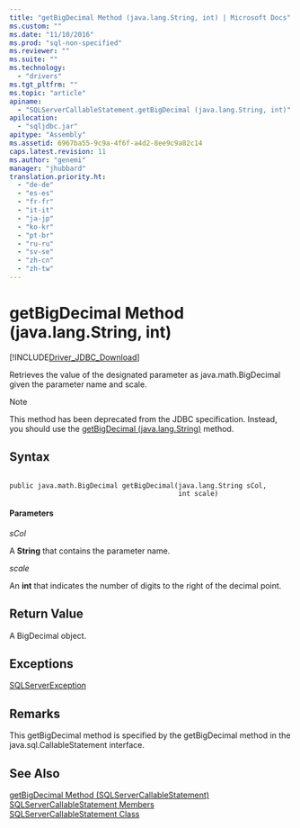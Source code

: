 ```yaml
---
title: "getBigDecimal Method (java.lang.String, int) | Microsoft Docs"
ms.custom: ""
ms.date: "11/10/2016"
ms.prod: "sql-non-specified"
ms.reviewer: ""
ms.suite: ""
ms.technology: 
  - "drivers"
ms.tgt_pltfrm: ""
ms.topic: "article"
apiname: 
  - "SQLServerCallableStatement.getBigDecimal (java.lang.String, int)"
apilocation: 
  - "sqljdbc.jar"
apitype: "Assembly"
ms.assetid: 6967ba55-9c9a-4f6f-a4d2-8ee9c9a82c14
caps.latest.revision: 11
ms.author: "genemi"
manager: "jhubbard"
translation.priority.ht: 
  - "de-de"
  - "es-es"
  - "fr-fr"
  - "it-it"
  - "ja-jp"
  - "ko-kr"
  - "pt-br"
  - "ru-ru"
  - "sv-se"
  - "zh-cn"
  - "zh-tw"
---
```

# getBigDecimal Method (java.lang.String, int)
[!INCLUDE[Driver_JDBC_Download](../../../connect/jdbc/includes)]

  Retrieves the value of the designated parameter as java.math.BigDecimal given the parameter name and scale.  
  
> [!NOTE]  
>  This method has been deprecated from the JDBC specification. Instead, you should use the [getBigDecimal (java.lang.String)](../../../connect/jdbc/reference/getbigdecimal-method--java.lang.string-.md) method.  
  
## Syntax  
  
```  
  
public java.math.BigDecimal getBigDecimal(java.lang.String sCol,  
                                          int scale)  
```  
  
#### Parameters  
 *sCol*  
  
 A **String** that contains the parameter name.  
  
 *scale*  
  
 An **int** that indicates the number of digits to the right of the decimal point.  
  
## Return Value  
 A BigDecimal object.  
  
## Exceptions  
 [SQLServerException](../../../connect/jdbc/reference/sqlserverexception-class.md)  
  
## Remarks  
 This getBigDecimal method is specified by the getBigDecimal method in the java.sql.CallableStatement interface.  
  
## See Also  
 [getBigDecimal Method &#40;SQLServerCallableStatement&#41;](../../../connect/jdbc/reference/getbigdecimal-method--sqlservercallablestatement-.md)   
 [SQLServerCallableStatement Members](../../../connect/jdbc/reference/sqlservercallablestatement-members.md)   
 [SQLServerCallableStatement Class](../../../connect/jdbc/reference/sqlservercallablestatement-class.md)  
  
  
